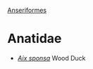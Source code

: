 [Anseriformes](/BIRD.GUIDE/ANSERIFORMES)
# Anatidae
- [*Aix sponsa*](BIRD.GUIDE/ORDERS/ANSERIFORMES/ANATIDAE/AIX.SPONSA.WODU/wodu.md) Wood Duck
